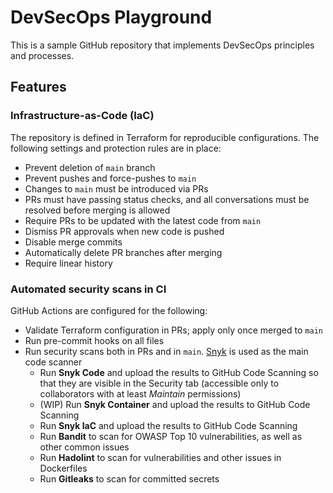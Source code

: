# DevSecOps Playground

This is a sample GitHub repository that implements DevSecOps principles and processes.

## Features

### Infrastructure-as-Code (IaC)

The repository is defined in Terraform for reproducible configurations. The following settings and protection rules are in place:

- Prevent deletion of `main` branch
- Prevent pushes and force-pushes to `main`
- Changes to `main` must be introduced via PRs
- PRs must have passing status checks, and all conversations must be resolved before merging is allowed
- Require PRs to be updated with the latest code from `main`
- Dismiss PR approvals when new code is pushed
- Disable merge commits
- Automatically delete PR branches after merging
- Require linear history

### Automated security scans in CI

GitHub Actions are configured for the following:

- Validate Terraform configuration in PRs; apply only once merged to `main`
- Run pre-commit hooks on all files
- Run security scans both in PRs and in `main`. [Snyk](https://snyk.io) is used as the main code scanner
  - Run **Snyk Code** and upload the results to GitHub Code Scanning so that they are visible in the Security tab (accessible only to collaborators with at least _Maintain_ permissions)
  - (WIP) Run **Snyk Container** and upload the results to GitHub Code Scanning
  - Run **Snyk IaC** and upload the results to GitHub Code Scanning
  - Run **Bandit** to scan for OWASP Top 10 vulnerabilities, as well as other common issues
  - Run **Hadolint** to scan for vulnerabilities and other issues in Dockerfiles
  - Run **Gitleaks** to scan for committed secrets
